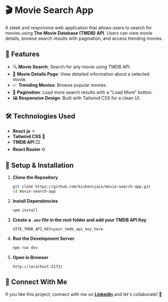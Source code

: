 # 🎬 Movie Search App

A sleek and responsive web application that allows users to search for movies using **The Movie Database (TMDB) API**. Users can view movie details, browse search results with pagination, and access trending movies.

## 🚀 Features
- 🔍 **Movie Search**: Search for any movie using TMDB API.
- 📜 **Movie Details Page**: View detailed information about a selected movie.
- 📈 **Trending Movies**: Browse popular movies.
- 📌 **Pagination**: Load more search results with a "Load More" button.
- 🖼️ **Responsive Design**: Built with Tailwind CSS for a clean UI.

## 🛠️ Technologies Used
- **React.js** ⚛️
- **Tailwind CSS** 🎨
- **TMDB API** 🎞️
- **React Router** 🌐

## 🔧 Setup & Installation

1. **Clone the Repository**
   ```sh
   git clone https://github.com/kishensjain/movie-search-app.git
   cd movie-search-app
   ```

2. **Install Dependencies**
   ```sh
   npm install
   ```

3. **Create a `.env` file in the root folder and add your TMDB API Key**
   ```env
   VITE_TMDB_API_KEY=your_tmdb_api_key_here
   ```

4. **Run the Development Server**
   ```sh
   npm run dev
   ```

5. **Open in Browser**
   ```
   http://localhost:5173/
   ```

## 📢 Connect With Me
If you like this project, connect with me on **[LinkedIn](https://www.linkedin.com/in/kishen-s-jain-1ab453335/)** and let's collaborate! 🚀
